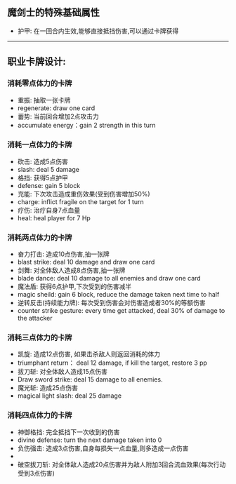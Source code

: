 ## 魔剑士的特殊基础属性
- 护甲: 在一回合内生效,能够直接抵挡伤害,可以通过卡牌获得

---   
## 职业卡牌设计:
### 消耗零点体力的卡牌
- 重振: 抽取一张卡牌
- regenerate: draw one card
- 蓄势: 当前回合增加2点攻击力
- accumulate energy：gain 2 strength in this turn 
### 消耗一点体力的卡牌
- 砍击: 造成5点伤害
- slash: deal 5 damage
- 格挡: 获得5点护甲
- defense: gain 5 block
- 充能: 下次攻击造成重伤效果(受到伤害增加50%)
- charge: inflict fragile on the target for 1 turn 
- 疗伤: 治疗自身7点血量
- heal: heal player for 7 Hp
### 消耗两点体力的卡牌
- 奋力打击: 造成10点伤害,抽一张牌
- blast strike: deal 10 damage and draw one card
- 剑舞: 对全体敌人造成8点伤害,抽一张牌
- blade dance: deal 10 damage to all enemies and draw one card
- 魔法盾: 获得6点护甲,下次受到的伤害减半
- magic sheild: gain 6 block, reduce the damage taken next time to half
- 逆转反击(持续能力牌): 每次受到伤害会对伤害造成者30%的等额伤害 
- counter strike gesture: every time get attacked, deal 30% of damage to the attacker
### 消耗三点体力的卡牌
- 凯旋: 造成12点伤害, 如果击杀敌人则返回消耗的体力
- triumphant return： deal 12 damage, if kill the target, restore 3 pp
- 拔刀斩: 对全体敌人造成15点伤害
- Draw sword strike: deal 15 damage to all enemies.
- 魔光斩: 造成25点伤害
- magical light slash: deal 25 damage
### 消耗四点体力的卡牌
- 神御格挡: 完全抵挡下一次收到的伤害
- divine defense: turn the next damage taken into 0
- 负伤强击: 造成3点伤害,自身每损失一点血量,则多造成一点伤害
- 
- 破空拔刀斩: 对全体敌人造成20点伤害并为敌人附加3回合流血效果(每次行动受到3点伤害)

